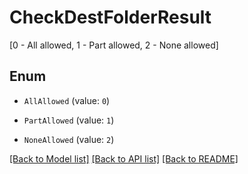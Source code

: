 # CheckDestFolderResult
[0 - All allowed, 1 - Part allowed, 2 - None allowed]

## Enum

* `AllAllowed` (value: `0`)

* `PartAllowed` (value: `1`)

* `NoneAllowed` (value: `2`)

[[Back to Model list]](../README.md#documentation-for-models) [[Back to API list]](../README.md#documentation-for-api-endpoints) [[Back to README]](../README.md)


